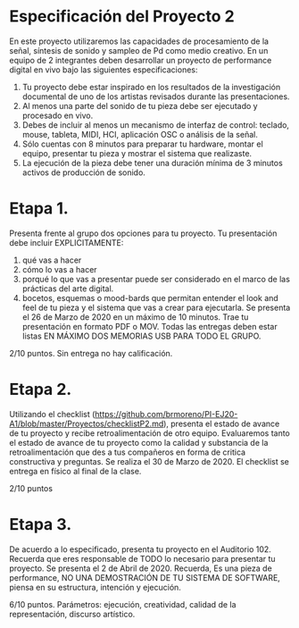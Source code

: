 # Especificación del Proyecto 2

En este proyecto utilizaremos las capacidades de procesamiento de la señal, síntesis de sonido y sampleo  de Pd como medio creativo. En un equipo de 2 integrantes deben desarrollar un proyecto de performance digital  en vivo bajo las siguientes especificaciones: 
1)	Tu proyecto debe estar inspirado en los resultados de la investigación documental de uno de los artistas revisados durante las presentaciones.
2)	Al menos una parte del sonido de tu pieza debe ser ejecutado y procesado en vivo.
3)	Debes de incluir al menos un mecanismo de interfaz de control: teclado, mouse, tableta, MIDI, HCI, aplicación OSC o análisis de la señal.
4)	Sólo cuentas con 8 minutos para preparar tu hardware, montar el equipo, presentar tu pieza y mostrar el sistema que realizaste. 
5)	La ejecución de la pieza debe tener una duración mínima de 3 minutos activos de producción de sonido.

# Etapa 1. 
Presenta frente al grupo dos opciones para tu proyecto. Tu presentación debe incluir EXPLICITAMENTE:
1)	qué vas a hacer
2)	cómo lo vas a hacer
3)	 porqué lo que vas a presentar puede ser considerado en el marco de las prácticas del arte digital.
4)	 bocetos, esquemas o mood-bards que permitan entender el look and feel de tu pieza y el sistema que vas a crear para ejecutarla.
 Se presenta el 26 de Marzo de 2020 en un máximo de 10 minutos. Trae tu presentación en formato PDF o MOV. Todas las entregas deben estar listas EN MÁXIMO DOS MEMORIAS USB PARA TODO EL GRUPO.

2/10 puntos. Sin entrega no hay calificación.

# Etapa 2. 
Utilizando el checklist (https://github.com/brmoreno/PI-EJ20-A1/blob/master/Proyectos/checklistP2.md), presenta el estado de avance de tu proyecto y recibe retroalimentación de otro equipo. Evaluaremos tanto el estado de avance de tu proyecto como la calidad y substancia de la retroalimentación que des a tus compañeros en forma de critica constructiva y preguntas. Se realiza el 30 de Marzo de 2020. El checklist se entrega en físico al final de la clase.

2/10 puntos


# Etapa 3. 
De acuerdo a lo especificado, presenta tu proyecto en el Auditorio 102. Recuerda que eres responsable de TODO lo necesario para presentar tu proyecto.  Se presenta el 2 de Abril de 2020. Recuerda, Es una pieza de performance, NO UNA DEMOSTRACIÓN DE TU SISTEMA DE SOFTWARE, piensa en su estructura, intención y ejecución.  

6/10 puntos.  Parámetros: ejecución, creatividad, calidad de la representación, discurso artístico.


